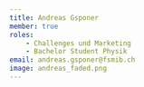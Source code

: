 ```yaml
---
title: Andreas Gsponer
member: true
roles:
    - Challenges und Marketing
    - Bachelor Student Physik
email: andreas.gsponer@fsmib.ch
image: andreas_faded.png
---
```

